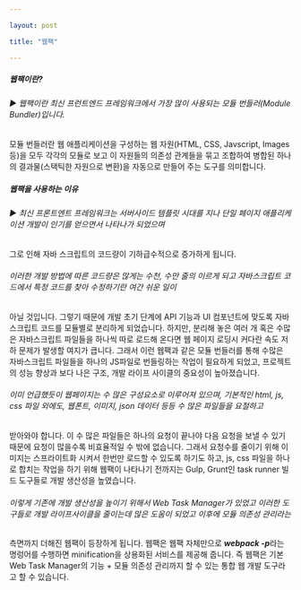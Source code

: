 ```yaml
---

layout: post

title: "웹팩"

---
```


##### **웹팩이란?**
###### ▶ 웹팩이란 최신 프런트엔드 프레임워크에서 가장 많이 사용되는 모듈 번들러(Module Bundler)입니다.
모듈 번들러란 웹 애플리케이션을 구성하는 웹 자원(HTML, CSS, Javscript, Images 등)을 모두 각각의 모듈로 
보고 이 자원들의 의존성 관계들을 묶고 조합하여 병합된 하나의 결과물(스택틱한 자원으로 변환)을 자동으로 만들어 주는 도구를 의미합니다.

##### **웹팩을 사용하는 이유**
###### ▶ 최신 프론트엔트 프레임워크는 서버사이드 템플릿 시대를 지나 단일 페이지 애플리케이션 개발이 인기를 얻으면서 나타나가 되었으며 
그로 인해 자바 스크립트의 코드량이 기하급수적으로 증가하게 됩니다.
###### 이러한 개발 방법에 따른 코드량은 많게는 수천, 수만 줄의 이르게 되고 자바스크립트 코드에서 특정 코드를 찾아 수정하기란 여간 쉬운 일이 
아닐 것입니다. 그렇기 때문에 개발 초기 단계에 API 기능과 UI 컴포넌트에 맞도록 자바스크립트 코드를 모듈별로 분리하게 되었습니다.
하지만, 분리해 놓은 여러 개 혹은 수많은 자바스크립트 파일들을 하나씩 따로 로드해 온다면 웹 페이지 로딩시 커다란 속도 저하 문제가 발생할 여지가 큽니다.
그래서 이런 웹팩과 같은 모듈 번들러를 통해 수많은 자바스크립트 파일들을 하나의 JS파일로 번들링하는 작업이 필요하게 되었고, 프로젝트의 성능 향상과
보다 나은 구조, 개발 라이프 사이클의 중요성이 높아졌습니다.
###### 이미 언급했듯이 웹페이지는 수 많은 구성요소로 이루어져 있으며, 기본적인 html, js, css 파일 외에도, 웹폰트, 이미지, json 데이터 등등 수 많은 파일들을 요철하고
받아와야 합니다. 이 수 많은 파일들은 하나의 요청이 끝나야 다음 요청을 보낼 수 있기 때문에 요청이 많을수록 비효율적일 수 밖에 없습니다. 그래서 요청수를 줄이기 위해 이미지는 스프라이트화
시켜서 한번만 로드할 수 있도록 하기도 하고, js, css 파일을 하나로 합치는 작업을 하기 위해 웹팩이 나타나기 전까지는 Gulp, Grunt인 task runner 빌드 도구들로 개발 생산성을 높였습니다.
###### 이렇게 기존에 개발 생산성을 높이기 위해서 Web Task Manager가 있었고 이러한 도구들로 개발 라이프사이클을 줄이는데 많은 도움이 되었고 이후에 모듈 의존성 관리라는
측면까지 더해진 웹팩이 등장하게 됩니다. 웹팩은 웹팩 자체만으로 ***webpack -p***라는 명렁어를 수행하면 minification을 상용화된 서비스를 제공해 줍니다.
즉 웹팩은 기본 Web Task Manager의 기능 + 모듈 의존성 관리까지 할 수 있는 통합 웹 개발 도구라고 할 수 있습니다.